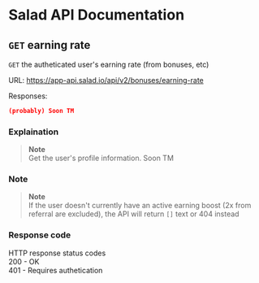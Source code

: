 # Salad API Documentation

## `GET` earning rate
`GET` the autheticated user's earning rate (from bonuses, etc)

URL: https://app-api.salad.io/api/v2/bonuses/earning-rate

Responses:
```json
(probably) Soon TM
```

### Explaination
> **Note** <br>
> Get the user's profile information.
Soon TM

### Note
> **Note** <br>
> If the user doesn't currently have an active earning boost (2x from referral are excluded), the API will return `[]` text or 404 instead

### Response code
HTTP response status codes <br>
200	- OK <br>
401 - Requires authetication